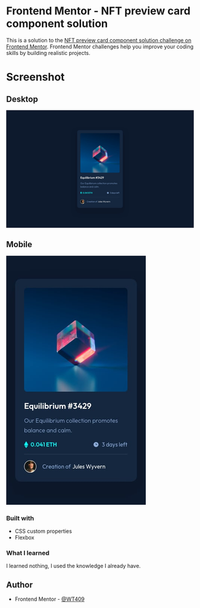 # Frontend Mentor - NFT preview card component solution

This is a solution to the [NFT preview card component solution
challenge on Frontend Mentor](https://www.frontendmentor.io/challenges/nft-preview-card-component-SbdUL_w0U). Frontend Mentor challenges help you improve your coding skills by building realistic projects. 

# Screenshot

## Desktop
![](./design/desktop-design.jpg)

## Mobile
![](./design/mobile-design.jpg)

### Built with

- CSS custom properties
- Flexbox

### What I learned

I learned nothing, I used the knowledge I already have.

## Author

- Frontend Mentor - [@WT409](https://www.frontendmentor.io/profile/WT409)
